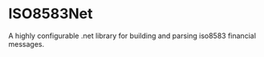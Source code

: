 # **ISO8583Net**

A highly configurable .net library for building and parsing iso8583 financial messages. 